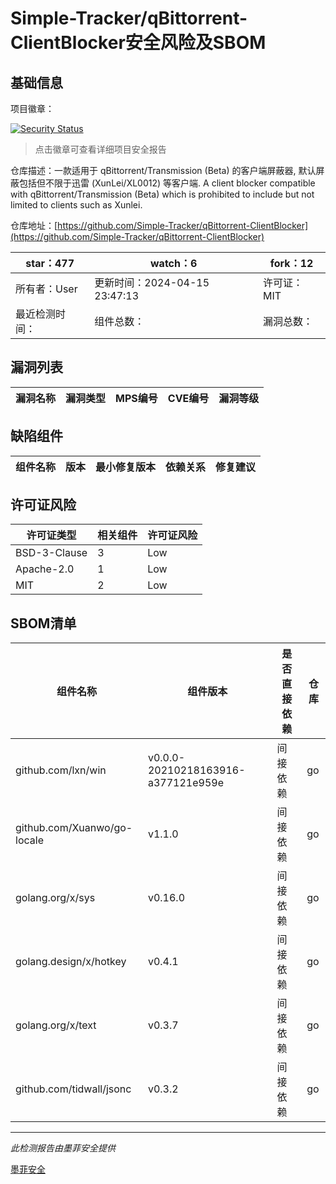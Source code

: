 # Simple-Tracker/qBittorrent-ClientBlocker安全风险及SBOM

## 基础信息

项目徽章：

[![Security Status](https://www.murphysec.com/platform3/v31/badge/1779936844698476544.svg)](https://www.murphysec.com/console/report/1779936825345957888/1779936844698476544)

> 点击徽章可查看详细项目安全报告

仓库描述：一款适用于 qBittorrent/Transmission (Beta) 的客户端屏蔽器, 默认屏蔽包括但不限于迅雷 (XunLei/XL0012) 等客户端.  A client blocker compatible with qBittorrent/Transmission (Beta) which is prohibited to include but not limited to clients such as Xunlei.

仓库地址：[https://github.com/Simple-Tracker/qBittorrent-ClientBlocker](https://github.com/Simple-Tracker/qBittorrent-ClientBlocker)

| star：477 | watch：6 | fork：12 |
| ----------- | -------------- | ------------ |
| 所有者：User | 更新时间：2024-04-15 23:47:13 | 许可证：MIT |
| 最近检测时间： | 组件总数： | 漏洞总数： |




## 漏洞列表

| 漏洞名称 | 漏洞类型 | MPS编号 | CVE编号 | 漏洞等级 |
| ------- | ------ | ------- | ------ | ----- |





## 缺陷组件

| 组件名称 | 版本 | 最小修复版本 | 依赖关系 | 修复建议 |
| -------- | ---- | ------------ | -------- | -------- |





## 许可证风险

| 许可证类型 | 相关组件 | 许可证风险 |
| ---------- | -------- | ---------- |
|BSD-3-Clause|3|Low|
|Apache-2.0|1|Low|
|MIT|2|Low|




## SBOM清单

| 组件名称 | 组件版本 | 是否直接依赖 | 仓库 |
| -------- | -------- | ------------ | ---- |
|github.com/lxn/win|v0.0.0-20210218163916-a377121e959e|间接依赖|go|
|github.com/Xuanwo/go-locale|v1.1.0|间接依赖|go|
|golang.org/x/sys|v0.16.0|间接依赖|go|
|golang.design/x/hotkey|v0.4.1|间接依赖|go|
|golang.org/x/text|v0.3.7|间接依赖|go|
|github.com/tidwall/jsonc|v0.3.2|间接依赖|go|


------

*此检测报告由墨菲安全提供*

[墨菲安全](www.murphysec.com)